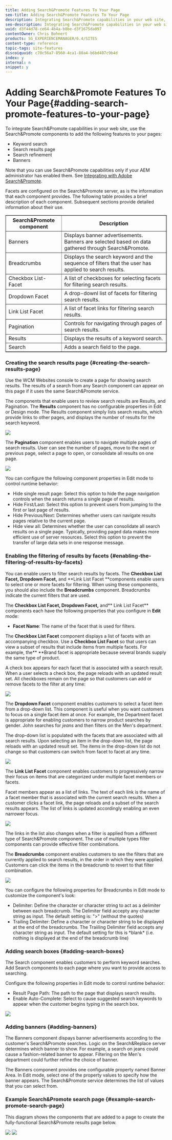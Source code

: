 ```yaml
---
title: Adding Search&Promote Features To Your Page
seo-title: Adding Search&Promote Features To Your Page
description: Integrating Search&Promote capabilities in your web site, you can use the Search&Promote components to add features to your pages such as keyword search, search results page search refinement, and banners.
seo-description: Integrating Search&Promote capabilities in your web site, you can use the Search&Promote components to add features to your pages such as keyword search, search results page search refinement, and banners.
uuid: d3f44d78-ce64-4b4a-b8be-d3f1675da097
contentOwner: Chris Bohnert
products: SG_EXPERIENCEMANAGER/6.4/SITES
content-type: reference
topic-tags: site-features
discoiquuid: c70c56a7-8560-4ca1-80a4-b6bd407c9b4d
index: y
internal: n
snippet: y
---
```


# Adding Search&Promote Features To Your Page{#adding-search-promote-features-to-your-page}

To integrate Search&Promote capabilities in your web site, use the Search&Promote components to add the following features to your pages:

* Keyword search  
* Search results page
* Search refinement
* Banners

Note that you can use Search&Promote capabilities only if your AEM administrator has enabled them. See [Integrating with Adobe Search&Promote](../../../sites/administering/using/search-and-promote.md).

Facets are configured on the Search&Promote server, as is the information that each component provides. The following table provides a brief description of each component. Subsequent sections provide detailed information about their use.

<table border="1" cellpadding="1" cellspacing="0" width="100%"> 
 <tbody> 
  <tr> 
   <th>Search&amp;Promote component</th> 
   <th>Description</th> 
  </tr> 
  <tr> 
   <td>Banners</td> 
   <td>Displays banner advertisements. Banners are selected based on data gathered through Search&amp;Promote.<br /> </td> 
  </tr> 
  <tr> 
   <td>Breadcrumbs</td> 
   <td>Displays the search keyword and the sequence of filters that the user has applied to search results.</td> 
  </tr> 
  <tr> 
   <td>Checkbox List-Facet</td> 
   <td>A list of checkboxes for selecting facets for filtering search results.</td> 
  </tr> 
  <tr> 
   <td>Dropdown Facet</td> 
   <td>A drop-downl list of facets for filtering search results.</td> 
  </tr> 
  <tr> 
   <td>Link List Facet</td> 
   <td>A list of facet links for filtering search results.</td> 
  </tr> 
  <tr> 
   <td>Pagination</td> 
   <td>Controls for navigating through pages of search results.</td> 
  </tr> 
  <tr> 
   <td>Results</td> 
   <td>Displays the results of a keyword search.</td> 
  </tr> 
  <tr> 
   <td>Search</td> 
   <td>Adds a search field to the page.</td> 
  </tr> 
 </tbody> 
</table>

### Creating the search results page {#creating-the-search-results-page}

Use the WCM Websites console to create a page for showing search results. The results of a search from any Search component can appear on this page if it uses the same Search&Promote service.

The components that enable users to review search results are Results, and Pagination. The **Results** component has no configurable properties in Edit or Design mode. The Results component simply lists search results, which provide links to other pages, and displays the number of results for the search keyword.

![](assets/srchresultscomp.png)

The **Pagination** component enables users to navigate multiple pages of search results. User can see the number of pages, move to the next or previous page, select a page to open, or consolidate all results on one page.

![](assets/srchpagination.png)

You can configure the following component properties in Edit mode to control runtime behavior:

* Hide single result page: Select this option to hide the page navigation controls when the search returns a single page of results.  
* Hide First/Last: Select this option to prevent users from jumping to the first or last page of results.  
* Hide Previous/Next: Determines whether users can navigate results pages relative to the current page.  
* Hide view all: Determines whether the user can consolidate all search results on a single page. Typically, providing paged data makes more efficient use of server resources. Select this option to prevent the transfer of large data sets in one response message.

### Enabling the filtering of results by facets {#enabling-the-filtering-of-results-by-facets}

You can enable users to filter search results by facets. The **Checkbox List Facet, Dropdown Facet,** and **Link List Facet **components enable users to select one or more facets for filtering. When using these components, you should also include the **Breadcrumbs** component. Breadcrumbs indicate the current filters that are used.

The **Checkbox List Facet, Dropdown Facet,** and** Link List Facet** components each have the following properties that you configure in **Edit** mode:

* **Facet Name**: The name of the facet that is used for filters.

The **Checkbox List Facet** component displays a list of facets with an accompanying checkbox. Use a **Checkbox List Facet** so that users can view a subset of results that include items from multiple facets. For example, the** **Brand facet is appropriate because several brands supply the same type of product.

A check box appears for each facet that is associated with a search result. When a user selects a check box, the page reloads with an updated result set. All checkboxes remain on the page so that customers can add or remove facets to the filter at any time:

![](assets/sandpcheckboxcomp.png)

The **Dropdown Facet** component enables customers to select a facet item from a drop-down list. This component is useful when you want customers to focus on a single facet item at once. For example, the Department facet is appropriate for enabling customers to narrow product searches by gender. John searches for *jeans* and then filters on the Men's department.

The drop-down list is populated with the facets that are associated with all search results. Upon selecting an item in the drop-down list, the page reloads with an updated result set. The items in the drop-down list do not change so that customers can switch from facet to facet at any time.

![](assets/sandpdropdowndepartment.png)

The **Link List Facet** component enables customers to progressively narrow their focus on items that are categorized under multiple facet members or facets.

Facet members appear as a list of links. The text of each link is the name of a facet member that is associated with the current search results. When a customer clicks a facet link, the page reloads and a subset of the search results appears. The list of links is updated accordingly enabling an even narrower focus. 

![](assets/sandplinklistcomp.png)

The links in the list also changes when a filter is applied from a different type of Search&Promote component. The use of multiple types filter components can provide effective filter combinations.

The **Breadcrumbs** component enables customers to see the filters that are currently applied to search results, in the order in which they were applied. Customers can click the items in the breadcrumb to revert to that filter combination. 

![](assets/sandpbreadcrumbcomp.png)

You can configure the following properties for Breadcrumbs in Edit mode to customize the component's look:

* Delimiter: Define the character or character string to act as a delimiter between each breadcrumb. The Delimiter field accepty any character string as input. The default setting is: "&gt;" (without the quotes)
* Trailing Delimiter: Define a character or character string to be displayed at the end of the breadcrumbs. The Traiiling Delimiter field accepts any character string as input. The default setting for this is &#42;blank&#42; (i.e. nothing is displayed at the end of the breadcrumb line)

### Adding search boxes {#adding-search-boxes}

The Search component enables customers to perform keyword searches. Add Search components to each page where you want to provide access to searching.

Configure the following properties in Edit mode to control runtime behavior:

* Result Page Path: The path to the page that displays search results.  
* Enable Auto-Complete: Select to cause suggested search keywords to appear when the customer begins typing in the search box.

![](assets/sandpsearchcomp.png) 

### Adding banners {#adding-banners}

The Banners component dispays banner advertisements according to the customer's Search&Promote searches. Logic on the Search&Replace server determines which banner to show. For example, a search on jeans could cause a fashion-related banner to appear. Filtering on the Men's department could further refine the choice of banner.

The Banners component provides one configurable property named Banner Area. In Edit mode, select one of the property values to specify how the banner appears. The Search&Promote service determines the list of values that you can select from.

### Example Search&Promote search page {#example-search-promote-search-page}

This diagram shows the components that are added to a page to create the fully-functional Search&Promote results page below.

![](assets/1328213789109.png) ![](assets/sandppageexample.png)

